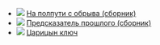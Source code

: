 * ![](/books/sf_detective/Кир%20Булычев/На%20полпути%20с%20обрыва%20(сборник).jpg) [На полпути с обрыва (сборник)](/books/sf_detective/Кир%20Булычев/На%20полпути%20с%20обрыва%20(сборник))
* ![](/books/sf_detective/Кир%20Булычев/Предсказатель%20прошлого%20(сборник).jpg) [Предсказатель прошлого (сборник)](/books/sf_detective/Кир%20Булычев/Предсказатель%20прошлого%20(сборник))
* ![](/books/sf_detective/Кир%20Булычев/Царицын%20ключ.jpg) [Царицын ключ](/books/sf_detective/Кир%20Булычев/Царицын%20ключ)